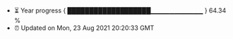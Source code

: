 - ⏳ Year progress { ███████████████████▁▁▁▁▁▁▁▁▁▁▁ } 64.34 %
- ⏰ Updated on Mon, 23 Aug 2021 20:20:33 GMT

